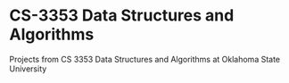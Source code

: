 # CS-3353 Data Structures and Algorithms
 Projects from CS 3353 Data Structures and Algorithms at Oklahoma State University
